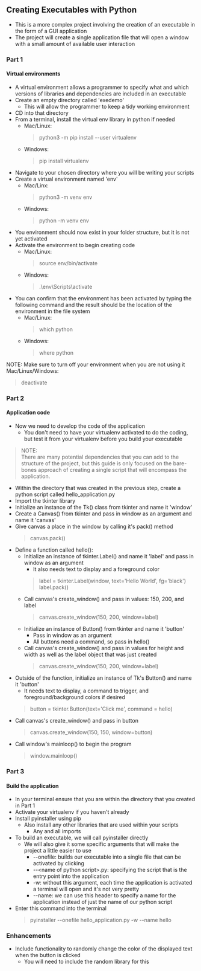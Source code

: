 ## Creating Executables with Python
- This is a more complex project involving the creation of an executable in the form of a GUI application
- The project will create a single application file that will open a window with a small amount of available user interaction


### Part 1  
#### Virtual environments  
- A virtual environment allows a programmer to specify what and which versions of libraries and dependencies are included in an executable
- Create an empty directory called 'exedemo'
    - This will allow the programmer to keep a tidy working environment
- CD into that directory
- From a terminal, install the virtual env library in python if needed
    - Mac/Linux:
        > python3 -m pip install --user virtualenv  
    - Windows:
        > pip install virtualenv
- Navigate to your chosen directory where you will be writing your scripts
- Create a virtual environment named 'env'
    - Mac/Linx:
        > python3 -m venv env  
    - Windows:
        > python -m venv env  
- You environment should now exist in your folder structure, but it is not yet activated
- Activate the environment to begin creating code
    - Mac/Linux:
        > source env/bin/activate  
    - Windows:
        > .\env\Scripts\activate  
- You can confirm that the environment has been activated by typing the following command and the result should be the location of the environment in the file system
    - Mac/Linux:
        > which python  
    - Windows:
        > where python  

 NOTE:
    Make sure to turn off your environment when you are not using it
    Mac/Linux/Windows:
> deactivate  

### Part 2
#### Application code
- Now we need to develop the code of the application
    - You don't need to have your virtualenv activated to do the coding, but test it from your virtualenv before you build your executable
> NOTE:  
    There are many potential dependencies that you can add to the structure of the project, but this guide is only focused on the bare-bones approach of creating a single script that will encompass the application.
- Within the directory that was created in the previous step, create a python script called hello_application.py
- Import the tkinter library
- Initialize an instance of the Tk() class from tkinter and name it 'window'
- Create a Canvas() from tkinter and pass in window as an argument and name it 'canvas'
- Give canvas a place in the window by calling it's pack() method
    > canvas.pack()  
- Define a function called hello():
    - Initialize an instance of tkinter.Label() and name it 'label' and pass in window as an argument
        - It also needs text to display and a foreground color
        > label = tkinter.Label(window, text='Hello World', fg='black')  
        > label.pack()  
    - Call canvas's create_window() and pass in values: 150, 200, and label
        > canvas.create_window(150, 200, window=label)  
    - Initialize an instance of Button() from tkinter and name it 'button'
        - Pass in window as an argument
        - All buttons need a command, so pass in hello()
    - Call canvas's create_window() and pass in values for height and width as well as the label object that was just created
        > canvas.create_window(150, 200, window=label)
- Outside of the function, initialize an instance of Tk's Button() and name it 'button'
    - It needs text to display, a command to trigger, and foreground/background colors if desired
    > button =  tkinter.Button(text='Click me', command = hello)  
- Call canvas's create_window() and pass in button
    > canvas.create_window(150, 150, window=button)  
- Call window's mainloop() to begin the program
    > window.mainloop()  



### Part 3
#### Build the application
- In your terminal ensure that you are within the directory that you created in Part 1 
- Activate your virtualenv if you haven't already
- Install pyinstaller using pip
    - Also install any other libraries that are used within your scripts
        - Any and all imports
- To build an executable, we will call pyinstaller directly
    - We will also give it some specific arguments that will make the project a little easier to use
        - --onefile: builds our executable into a single file that can be activated by clicking
        - --\<name of python script\>.py: specifying the script that is the entry point into the application
        - -w: without this argument, each time the application is activated a terminal will open and it's not very pretty
        - --name: we can use this header to specify a name for the application instead of just the name of our python script
- Enter this command into the terminal
    > pyinstaller --onefile hello_application.py -w --name hello


### Enhancements
- Include functionality to randomly change the color of the displayed text when the button is clicked
    - You will need to include the random library for this